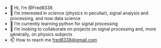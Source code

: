 - 👋 Hi, I’m @Fred8338
- 👀 I’m interested in science (physics in peculiar), signal analysis and processing, and now data science
- 🌱 I’m currently learning python for signal processing
- 💞️ I’m looking to collaborate on projects on signal processing and, more générally, on physics subjects
- 📫 How to reach me fred8338@gmail.com

<!---
Fred8338/Fred8338 is a ✨ special ✨ repository because its `README.md` (this file) appears on your GitHub profile.
You can click the Preview link to take a look at your changes.
--->
